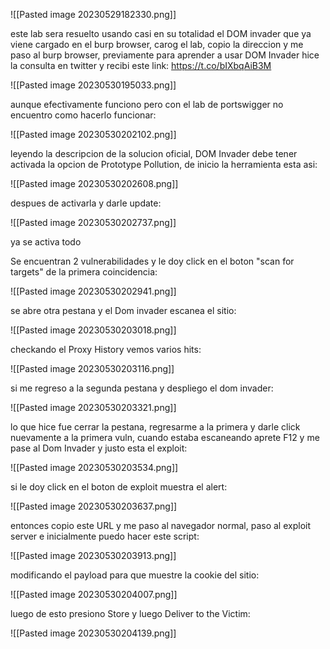 ![[Pasted image 20230529182330.png]]

este lab sera resuelto usando casi en su totalidad el DOM invader que ya viene cargado en el burp browser, carog el lab, copio la direccion y me paso al burp browser, previamente para aprender a usar DOM Invader hice la consulta en twitter y recibi este link:
https://t.co/bIXbqAiB3M

![[Pasted image 20230530195033.png]]

aunque efectivamente funciono pero con el lab de portswigger no encuentro como hacerlo funcionar:

![[Pasted image 20230530202102.png]]


leyendo la descripcion de la solucion oficial, DOM Invader debe tener activada la opcion de Prototype Pollution, de inicio la herramienta esta asi:

![[Pasted image 20230530202608.png]]



despues de activarla y darle update:

![[Pasted image 20230530202737.png]]

ya se activa todo


Se encuentran 2 vulnerabilidades y le doy click en el boton "scan for targets" de la primera coincidencia:

![[Pasted image 20230530202941.png]]

se abre otra pestana y el Dom invader escanea el sitio:

![[Pasted image 20230530203018.png]]

checkando el Proxy History vemos varios hits:

![[Pasted image 20230530203116.png]]

si me regreso a la segunda pestana y despliego el dom invader:

![[Pasted image 20230530203321.png]]

lo que hice fue cerrar la pestana, regresarme a la primera y darle click nuevamente a la primera vuln, cuando estaba escaneando aprete F12 y me pase al Dom Invader y justo esta el exploit:

![[Pasted image 20230530203534.png]]

si le doy click en el boton de exploit muestra el alert:

![[Pasted image 20230530203637.png]]

entonces copio este URL y me paso al navegador normal, paso al exploit server e inicialmente puedo hacer este script:

![[Pasted image 20230530203913.png]]

modificando el payload para que muestre la cookie del sitio:

![[Pasted image 20230530204007.png]]

luego de esto presiono Store y luego Deliver to the Victim:

![[Pasted image 20230530204139.png]]

